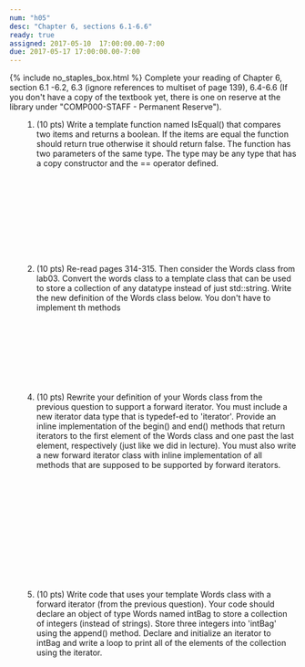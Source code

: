 ```yaml
---
num: "h05"
desc: "Chapter 6, sections 6.1-6.6"
ready: true
assigned: 2017-05-10  17:00:00.00-7:00
due: 2017-05-17 17:00:00.00-7:00
---
```

{% include no_staples_box.html %}
Complete your reading of Chapter 6, section 6.1 -6.2, 6.3 (ignore references to multiset of page 139), 6.4-6.6   (If you don't have a copy of the textbook yet, there is one on reserve at the library under "COMP000-STAFF - Permanent Reserve").

<ol markdown="1">

1. (10 pts) Write a template function named IsEqual() that compares two items and returns a boolean. If the items are equal the function should return true otherwise it should return false. The function has two parameters of the same type. The type may be any type that has a copy constructor and the == operator defined.
<div style="margin-bottom:12em"></div>

2. (10 pts) Re-read pages 314-315. Then consider the Words class from lab03. Convert the words class to a template class that can be used to store a collection of any datatype instead of just std::string. Write the new definition of the Words class below. You don't have to implement th methods
<div style="margin-bottom:10em"></div>


<div class="pagebreak"></div>


4. (10 pts) Rewrite your definition of your Words class from the previous question to support a forward iterator. You must include a new iterator data type that is typedef-ed to 'iterator'. Provide an inline implementation of the begin() and end() methods that return iterators to the first element of the Words class and one past the last element, respectively (just like we did in lecture). You must also write a new forward iterator class with inline implementation of all methods that are supposed to be supported by forward iterators.  
<div style="margin-bottom:15em"></div>


5. (10 pts) Write code that uses your template Words class with a forward iterator (from the previous question). Your code should declare an object of type Words named intBag to store a collection of integers (instead of strings). Store three integers into 'intBag' using the append() method. Declare and initialize an iterator to intBag  and write a loop to print all of the elements of the collection using the iterator. 
<div style="margin-bottom:10em"></div>
</ol>